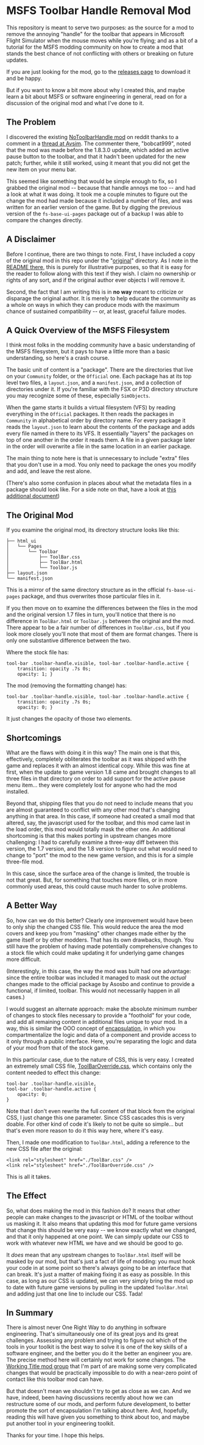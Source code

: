 # MSFS Toolbar Handle Removal Mod

This repository is meant to serve two purposes:  as the source for a mod to remove the annoying "handle" for the toolbar that appears in Microsoft Flight Simulator when the mouse moves while you're flying; and as a bit of a tutorial for the MSFS modding community on how to create a mod that stands the best chance of not conflicting with others or breaking on future updates.

If you are just looking for the mod, go to the [releases page]() to download it and be happy.

But if you want to know a bit more about why I created this, and maybe learn a bit about MSFS or software engineering in general, read on for a discussion of the original mod and what I've done to it.

## The Problem

I discovered the existing [NoToolbarHandle mod](https://www.reddit.com/r/MicrosoftFlightSim/comments/iqniyx/mod_to_remove_the_toolbar_handle_whenever_you/) on reddit thanks to a comment in a [thread at Avsim](https://www.avsim.com/forums/topic/585331-how-do-you-guys-find-add-ons-i-m-loosing-track-haha/?do=findComment&comment=4354285).  The commenter there, "bobcat999", noted that the mod was made before the 1.8.3.0 update, which added an active pause button to the toolbar, and that it hadn't been updated for the new patch; further, while it still worked, using it meant that you did not get the new item on your menu bar.

This seemed like something that would be simple enough to fix, so I grabbed the original mod -- because that handle annoys me too -- and had a look at what it was doing.  It took me a couple minutes to figure out the change the mod had made because it included a number of files, and was written for an earlier version of the game.  But by digging the previous version of the `fs-base-ui-pages` package out of a backup I was able to compare the changes directly.

## A Disclaimer

Before I continue, there are two things to note.   First, I have included a copy of the original mod in this repo under the "[original](original/)" directory.  As I note in the [README there](original/README.md), this is purely for illustrative purposes, so that it is easy for the reader to follow along with this text if they wish.  I claim no ownership or rights of any sort, and if the original author ever objects I will remove it.

Second, the fact that I am writing this is in **no way** meant to criticize or disparage the original author.  It is merely to help educate the community as a whole on ways in which they can produce mods with the maximum chance of sustained compatibility -- or, at least, graceful failure modes.

## A Quick Overview of the MSFS Filesystem

I think most folks in the modding community have a basic understanding of the MSFS filesystem, but it pays to have a little more than a basic understanding, so here's a crash course.

The basic unit of content is a "package".   There are the directories that live on your `Community` folder, or the `Official` one.  Each package has at its top level two files, a `layout.json`, and a `manifest.json`, and a collection of directories under it.  If you're familiar with the FSX or P3D directory structure you may recognize some of these, especially `SimObjects`.

When the game starts it builds a virtual filesystem (VFS) by reading everything in the `Official` packages.  It then reads the packages in `Community` in alphabetical order by directory name. For every package it reads the `layout.json` to learn about the contents of the package and adds every file named in there to its VFS.   It essentially "layers" the packages on top of one another in the order it reads them.   A file in a given package later in the order will overwrite a file in the same location in an earlier package.

The main thing to note here is that is unnecessary to include "extra" files that you don't use in a mod.  You only need to package the ones you modify and add, and leave the rest alone.

(There's also some confusion in places about what the metadata files in a package should look like.  For a side note on that, have a look at [this additional document](package_metadata.md))

## The Original Mod

If you examine the original mod, its directory structure looks like this:

    ├── html_ui
    │   └── Pages
    │       └── Toolbar
    │           ├── ToolBar.css
    │           ├── ToolBar.html
    │           └── Toolbar.js
    ├── layout.json
    └── manifest.json

This is a mirror of the same directory structure as in the official `fs-base-ui-pages` package, and thus overwrites those particular files in it.

If you then move on to examine the differences between the files in the mod and the original version 1.7 files in turn, you'll notice that there is no difference in `ToolBar.html` or `Toolbar.js` between the original and the mod.   There appear to be a fair number of differences in `ToolBar.css`, but if you look more closely you'll note that most of them are format changes.  There is only one substantive difference between the two.

Where the stock file has:

    tool-bar .toolbar-handle.visible, tool-bar .toolbar-handle.active {
        transition: opacity .7s 0s;
        opacity: 1; }

The mod (removing the formatting change) has:

    tool-bar .toolbar-handle.visible, tool-bar .toolbar-handle.active {
        transition: opacity .7s 0s;
        opacity: 0; }

It just changes the opacity of those two elements.

## Shortcomings

What are the flaws with doing it in this way?  The main one is that this, effectively, completely obliterates the toolbar as it was shipped with the game and replaces it with an almost identical copy.  While this was fine at first, when the update to game version 1.8 came and brought changes to all three files in that directory on order to add support for the active pause menu item... they were completely lost for anyone who had the mod installed.

Beyond that, shipping files that you do not need to include means that you are almost guaranteed to conflict with any other mod that's changing anything in that area.  In this case, if someone had created a small mod that altered, say, the javascript used for the toolbar, and this mod came last in the load order, this mod would totally mask the other one.  An additional shortcoming is that this makes porting in upstream changes more challenging:  I had to carefully examine a three-way diff between this version, the 1.7 version, and the 1.8 version to figure out what would need to change to "port" the mod to the new game version, and this is for a simple three-file mod.

In this case, since the surface area of the change is limited, the trouble is not that great.  But, for something that touches more files, or in more commonly used areas, this could cause much harder to solve problems.

## A Better Way

So, how can we do this better?  Clearly one improvement would have been to only ship the changed CSS file.  This would reduce the area the mod covers and keep you from "masking" other changes made either by the game itself or by other modders.  That has its own drawbacks, though.   You still have the problem of having made potentially comprehensive changes to a stock file which could make updating it for underlying game changes more difficult.

(Interestingly, in this case, the way the mod was built had one advantage:  since the entire toolbar was included it managed to mask out the *actual* changes made to the official package by Asosbo and continue to provide a functional, if limited, toolbar.  This would not necessarily happen in all cases.)

I would suggest an alternate approach:  make the absolute minimum number of changes to stock files necessary to provide a "foothold" for your code, and add all remaining content in additional files unique to your mod.  In a way, this is similar the OOO concept of [encapsulation](https://en.wikipedia.org/wiki/Encapsulation_(computer_programming)), in which you compartmentalize the logic and data of a component and provide access to it only through a public interface.  Here, you're separating the logic and data of your mod from that of the stock game.

In this particular case, due to the nature of CSS, this is very easy.   I created an extremely small CSS file, [ToolBarOverride.css](mainmod/html_ui/Pages/Toolbar/ToolBarOverride.css), which contains only the content needed to effect this change:

    tool-bar .toolbar-handle.visible, 
    tool-bar .toolbar-handle.active {
        opacity: 0; 
    }

Note that I don't even rewrite the full content of that block from the original CSS, I just change this one parameter.  Since CSS cascades this is very doable.  For other kind of code it's likely to not be quite so simple...  but that's even more reason to do it this way here, where it's easy.

Then, I made one modification to `ToolBar.html`, adding a reference to the new CSS file after the original:

    <link rel="stylesheet" href="./ToolBar.css" />
    <link rel="stylesheet" href="./ToolBarOverride.css" />

This is all it takes.

## The Effect

So, what does making the mod in this fashion do?   It means that other people can make changes to the javascript or HTML of the toolbar without us masking it.  It also means that updating this mod for future game versions that change this should be very easy -- we know exactly what we changed, and that it only happened at one point.  We can simply update our CSS to work with whatever new HTML we have and we should be good to go. 

It *does* mean that any upstream changes to `ToolBar.html` itself will be masked by our mod, but that's just a fact of life of modding:  you must hook your code in at some point so there's always going to be an interface that can break.  It's just a matter of making fixing it as easy as possible.  In this case, as long as our CSS is updated, we can very simply bring the mod up to date with future game versions by pulling in the updated `ToolBar.html` and adding just that one line to include our CSS.  Tada!

## In Summary

There is almost never One Right Way to do anything in software engineering.   That's simultaneously one of its great joys and its great challenges.  Assessing any problem and trying to figure out which of the tools in your toolkit is the best way to solve it is one of the key skills of a software engineer, and the better you do it the better an engineer you are.  The precise method here will certainly not work for some changes.   The [Working Title mod group](https://github.com/Working-Title-MSFS-Mods/fspackages) that I'm part of are making some very complicated changes that would be practically impossible to do with a near-zero point of contact like this toolbar mod can have.

But that doesn't mean we shouldn't try to get as close as we can.  And we have, indeed, been having discussions recently about how we can restructure some of our mods, and perform future development, to better promote the sort of encapsulation I'm talking about here.  And, hopefully, reading this will have given you something to think about too, and maybe put another tool in your engineering toolkit.

Thanks for your time.  I hope this helps.